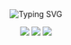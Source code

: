 <div align="center">
  <img src="https://readme-typing-svg.demolab.com?font=Fira+Code&duration=2000&pause=1000&color=2EFFDA&width=435&lines=Hi+%F0%9F%91%8B%2C+Welcom+to+My+Profile!+%F0%9F%9A%80" alt="Typing SVG" />


  [![](https://img.shields.io/badge/linkedin-0a66c2)](https://www.linkedin.com/in/fauzanilham/)
  [![](https://img.shields.io/badge/pixiv-0096FA)](https://www.pixiv.net/en/users/40375345)
  [![](https://img.shields.io/badge/instragram-DE317F)](https://www.instagram.com/fauzanilham459/)
  
</div>


